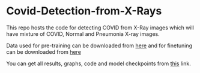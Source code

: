 # Covid-Detection-from-X-Rays

This repo hosts the code for detecting COVID from X-Ray images which will have mixture of COVID, Normal and Pneumonia X-ray images.

Data used for pre-training can be downloaded from [here](https://storage.googleapis.com/cae_covid_classification/pretrain_xray_images.zip) and for finetuning can be downloaded from [here](https://storage.googleapis.com/cae_covid_classification/cae_data.zip)

You can get all results, graphs, code and model checkpoints from [this](https://storage.googleapis.com/cae_covid_classification/img%26code_files.zip) link.

